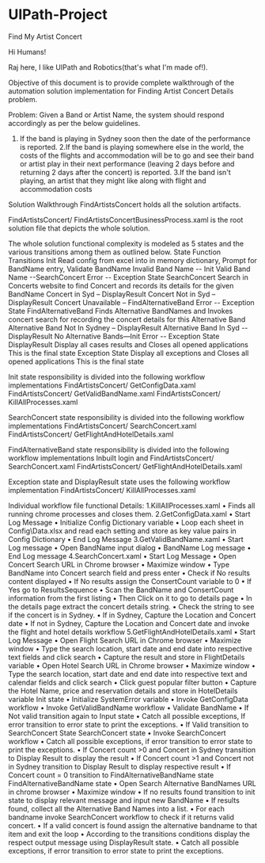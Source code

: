 # UIPath-Project
Find My Artist Concert

Hi Humans!

Raj here, I like UIPath and Robotics(that's what I'm made of!).

Objective of this document is to provide complete walkthrough of the automation solution implementation for Finding Artist Concert Details problem.

Problem: Given a Band or Artist Name, the system should respond accordingly as per the below guidelines.
1. If the band is playing in Sydney soon then the date of the performance is reported.
2.If the band is playing somewhere else in the world, the costs of the flights and accommodation will be to go and see their band or artist play in their next performance (leaving 2 days before and returning 2 days after the concert) is reported.
3.If the band isn't playing, an artist that they might like along with flight and accommodation costs

Solution Walkthrough
FindArtistsConcert holds all the solution artifacts.

FindArtistsConcert/ FindArtistsConcertBusinessProcess.xaml is the root solution file that depicts the whole solution.

The whole solution functional complexity is modeled as 5 states and the various transitions among them as outlined below.
State	Function	Transitions
Init	Read config from excel into in memory dictionary, Prompt for BandName entry, Validate BandName	Invalid Band Name -- Init 
Valid Band Name --SearchConcert
Error -- Exception State
SearchConcert	Search in Concerts website to find Concert and records its details for the given BandName	Concert in Syd – DisplayResult
Concert Not in Syd –DisplayResult
Concert Unavailable – FindAlternativeBand
Error -- Exception State
FindAlternativeBand	Finds Alternative BandNames and Invokes concert search for recording the concert details for this Alternative Band 	Alternative Band Not In Sydney – DisplayResult
Alternative Band In Syd -- DisplayResult
No Alternative Bands—Init
Error -- Exception State
DisplayResult	Display all cases results and Closes all opened applications	This is the final state
Exception State	Display all exceptions and Closes all opened applications	This is the final state
		
Init state responsibility is divided into the following workflow implementations
FindArtistsConcert/ GetConfigData.xaml
FindArtistsConcert/ GetValidBandName.xaml
FindArtistsConcert/ KillAllProcesses.xaml

SearchConcert state responsibility is divided into the following workflow implementations
FindArtistsConcert/ SearchConcert.xaml
FindArtistsConcert/ GetFlightAndHotelDetails.xaml

FindAlternativeBand state responsibility is divided into the following workflow implementations
Inbuilt login and 
FindArtistsConcert/ SearchConcert.xaml
FindArtistsConcert/ GetFlightAndHotelDetails.xaml

Exception state and DisplayResult state uses the following workflow implementation
FindArtistsConcert/ KillAllProcesses.xaml

Individual workflow file functional Details:
1.KillAllProcesses.xaml
•	Finds all running chrome processes and closes them.
2.GetConfigData.xaml
•	Start Log Message
•	Initialize Config Dictionary variable
•	Loop each sheet in Config\Data.xlsx and read each setting and store as key value pairs in Config Dictionary
•	End Log Message
3.GetValidBandName.xaml
•	Start Log message
•	Open BandName input dialog
•	BandName Log message
•	End Log message
4.SearchConcert.xaml
•	Start Log Message
•	Open Concert Search URL in Chrome browser
•	Maximize window
•	Type BandName into Concert search field and press enter
•	Check if No results content displayed
•	If No results assign the ConsertCount variable to 0
•	If Yes go to ResultsSequence
•	Scan the BandName and ConsertCount information from the first listing
•	Then Click on it to go to details page
•	In the details page extract the concert details string.
•	Check the string to see if the concert is in Sydney.
•	If in Sydney, Capture the Location and Concert date
•	If not in Sydney, Capture the Location and Concert date and invoke the flight and hotel details workflow
  5.GetFlightAndHotelDetails.xaml
•	Start Log Message
•	Open Flight Search URL in Chrome browser
•	Maximize window
•	Type the search location, start date and end date into respective text fields and click search
•	Capture the result and store in FlightDetails variable
•	Open Hotel Search URL in Chrome browser
•	Maximize window
•	Type the search location, start date and end date into respective text and calendar fields and click search
•	Click guest popular filter button
•	Capture the Hotel Name, price and reservation details and store in HotelDetails variable
Init state
•	Initialize SystemError variable
•	Invoke GetConfigData workflow
•	Invoke GetValidBandName workflow
•	Validate BandName
•	If Not valid transition again to Input state
•	Catch all possible exceptions, If error transition to error state to print the exceptions.
•	If Valid transition to SearchConcert State
  SearchConcert state
•	Invoke SearchConcert workflow
•	Catch all possible exceptions, if error transition to error state to print the exceptions.
•	If Concert count >0 and Concert in Sydney transition to Display Result to display the result
•	If Concert count >1 and Concert not in Sydney transition to Display Result to display respective result
•	If Concert count = 0 transition to FindAlternativeBandName state
FindAlternativeBandName state
•	Open Search Alternative BandNames URL in chrome browser
•	Maximize window
•	If no results found transition to init state to display relevant message and input new BandName
•	If results found, collect all the Alternative Band Names into a list.
•	For each bandname invoke SearchConcert workflow to check if it returns valid concert.
•	If a valid concert is found assign the alternative bandname to that item and exit the loop
•	According to the transitions conditions display the respect output message using DisplayResult state.
•	Catch all possible exceptions, if error transition to error state to print the exceptions.


